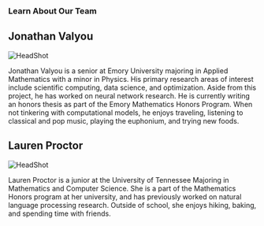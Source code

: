### Learn About Our Team

## Jonathan Valyou
![HeadShot](https://user-images.githubusercontent.com/72425355/127594063-5cf25a7c-3856-4dae-8040-959461793814.jpg)

Jonathan Valyou is a senior at Emory University majoring in Applied Mathematics with a minor in Physics.  His primary research areas of interest include scientific computing, data science, and optimization.  Aside from this project, he has worked on neural network research.  He is currently writing an honors thesis as part of the Emory Mathematics Honors Program.  When not tinkering with computational models, he enjoys traveling, listening to classical and pop music, playing the euphonium, and trying new foods.

## Lauren Proctor
![HeadShot](https://avatars.githubusercontent.com/u/64090223?v=4.jpg)

Lauren Proctor is a junior at the University of Tennessee Majoring in Mathematics and Computer Science. She is a part of the Mathematics Honors program at her university, and has previously worked on natural language processing research. Outside of school, she enjoys hiking, baking, and spending time with friends. 
